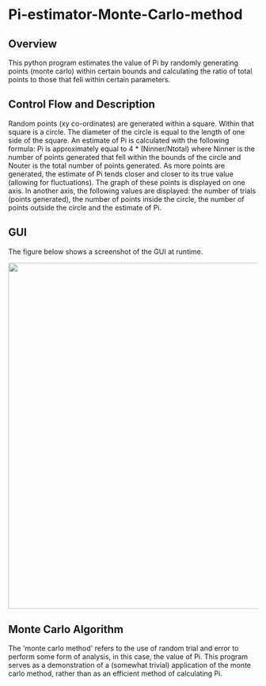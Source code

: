 # Pi-estimator-Monte-Carlo-method
## Overview
This python program estimates the value of Pi by randomly generating points (monte carlo) within certain bounds and calculating the ratio of total points to those that fell within certain parameters.

## Control Flow and Description
Random points (xy co-ordinates) are generated within a square. Within that square is a circle. The diameter of the circle is equal to the length
of one side of the square. An estimate of Pi is calculated with the following formula:
Pi is approximately equal to 4 * (Ninner/Ntotal)
where Ninner is the number of points generated that fell within the bounds of the circle and Nouter is the total number of points generated.
As more points are generated, the estimate of Pi tends closer and closer to its true value (allowing for fluctuations).
The graph of these points is displayed on one axis. In another axis, the following values are displayed:
the number of trials (points generated), the number of points inside the circle, the number of points outside the circle and the estimate of Pi.

## GUI
The figure below shows a screenshot of the GUI at runtime.

<p align="center">
  <img src="https://i.imgur.com/qcfEd5d.png" width="700">
  </p>

## Monte Carlo Algorithm
The 'monte carlo method' refers to the use of random trial and error to perform some form of analysis, in this case, the value of Pi. This program
serves as a demonstration of a (somewhat trivial) application of the monte carlo method, rather than as an efficient method of calculating Pi.
